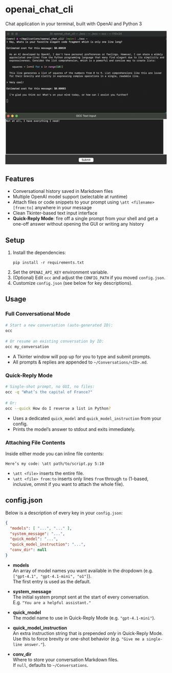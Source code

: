 # openai_chat_cli
Chat application in your terminal, built with OpenAI and Python 3

![openai_chat_cli screenshot](screenshot.png)

## Features

- Conversational history saved in Markdown files
- Multiple OpenAI model support (selectable at runtime)
- Attach files or code snippets to your prompt using `\att <filename> [from:to]` anywhere in your message
- Clean Tkinter-based text input interface
- **Quick-Reply Mode**: fire off a single prompt from your shell and get a one-off answer without opening the GUI or writing any history

## Setup

1. Install the dependencies:
   ```
   pip install -r requirements.txt
   ```
2. Set the `OPENAI_API_KEY` environment variable.
3. (Optional) Edit `occ` and adjust the `CONFIG_PATH` if you moved `config.json`.
4. Customize `config.json` (see below for key descriptions).

## Usage

### Full Conversational Mode

```bash
# Start a new conversation (auto-generated ID):
occ

# Or resume an existing conversation by ID:
occ my_conversation
```
- A Tkinter window will pop up for you to type and submit prompts.
- All prompts & replies are appended to `~/Conversations/<ID>.md`.

### Quick-Reply Mode

```bash
# Single-shot prompt, no GUI, no files:
occ -q "What’s the capital of France?"

# Or:
occ --quick How do I reverse a list in Python?
```
- Uses a dedicated `quick_model` and `quick_model_instruction` from your config.
- Prints the model’s answer to stdout and exits immediately.

### Attaching File Contents

Inside either mode you can inline file contents:

```
Here’s my code: \att path/to/script.py 5:10
```

- `\att <file>` inserts the entire file.
- `\att <file> from:to` inserts only lines `from` through `to` (1-based, inclusive, ommit if you want to attach the whole file).

## config.json

Below is a description of every key in your `config.json`:

```json
{
  "models": [ "...", "..." ],
  "system_message": "...",
  "quick_model": "...",
  "quick_model_instruction": "...",
  "conv_dir": null
}
```

- **models**  
  An array of model names you want available in the dropdown (e.g. `["gpt-4.1", "gpt-4.1-mini", "o1"]`).  
  The first entry is used as the default.

- **system_message**  
  The initial system prompt sent at the start of every conversation.  
  E.g. `"You are a helpful assistant."`

- **quick_model**  
  The model name to use in Quick-Reply Mode (e.g. `"gpt-4.1-mini"`).

- **quick_model_instruction**  
  An extra instruction string that is prepended *only* in Quick-Reply Mode.  
  Use this to force brevity or one-shot behavior (e.g. `"Give me a single-line answer."`).

- **conv_dir**  
  Where to store your conversation Markdown files.  
  If `null`, defaults to `~/Conversations`.
